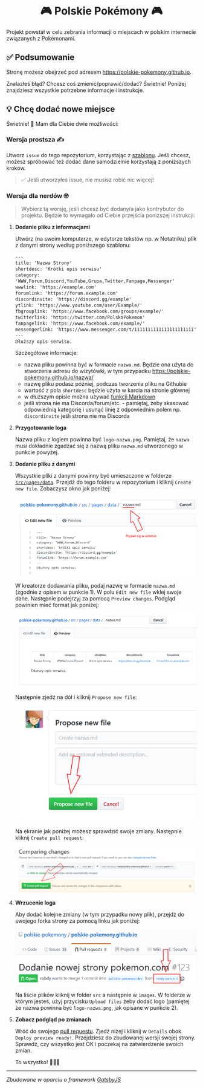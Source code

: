<h1 align="center">
  🎮 Polskie Pokémony 🎮
</h1>

Projekt powstał w celu zebrania informacji o miejscach w polskim internecie związanych z Pokémonami.

## ✅ Podsumowanie

Stronę możesz obejrzeć pod adresem https://polskie-pokemony.github.io.

Znalazłeś błąd? Chcesz coś zmienić/poprawić/dodać? Świetnie! Poniżej znajdziesz wszystkie potrzebne informacje i instrukcje.

## 💡 Chcę dodać nowe miejsce

Świetnie! 🎉 Mam dla Ciebie dwie możliwości:

### Wersja prostsza ✍️

Utworz `issue` do tego repozytorium, korzystając z [szablonu](https://github.com/polskie-pokemony/polskie-pokemony.github.io/issues/new?assignees=&labels=nowa-strona&template=dodanie-nowej-strony.md). Jeśli chcesz, możesz spróbować też dodać dane samodzielnie korzystają z poniższych kroków.

> ✅ Jeśli utworzyłeś issue, nie musisz robić nic więcej!

### Wersja dla nerdów 🤓

> Wybierz tą wersję, jeśli chcesz być dodany/a jako kontrybutor do projektu. Będzie to wymagało od Ciebie przejścia poniższej instrukcji:

1. **Dodanie pliku z informacjami**

    Utwórz (na swoim komputerze, w edytorze tekstów np. w Notatniku) plik z danymi strony według poniższego szablonu:

    ```
    ---
    title: 'Nazwa Strony'
    shortdesc: 'Krótki opis serwisu'
    category: 'WWW,Forum,Discord,YouTube,Grupa,Twitter,Fanpage,Messenger'
    wwwlink: 'https://example.com'
    forumlink: 'https://forum.example.com'
    discordinvite: 'https://discord.gg/example'
    ytlink: 'https://www.youtube.com/user/Example/'
    fbgrouplink: 'https://www.facebook.com/groups/example/'
    twitterlink: 'https://twitter.com/PolskaPokemon'
    fanpagelink: 'https://www.facebook.com/example/'
    messengerlink: 'https://www.messenger.com/t/1111111111111111111111'
    ---
    Dłuższy opis serwisu.
    ```

    Szczegółowe informacje:
    * nazwa pliku powinna być w formacie `nazwa.md`. Będzie ona użyta do stworzenia adresu do wizytówki, w tym przypadku https://polskie-pokemony.github.io/nazwa/
    * nazwę pliku podasz później, podczas tworzenia pliku na Githubie
    * wartość z pola `shortdesc` będzie użyta w karcia na stronie głównej
    * w dłuższym opisie można używać [funkcji Markdown](https://guides.github.com/features/mastering-markdown/)
    * jeśli strona nie ma Discorda/forum/etc. - pamiętaj, żeby skasować odpowiednią kategorię i usunąć linię z odpowiednim polem np. `discordinvite` jeśli strona nie ma Discorda

1.  **Przygotowanie loga**

    Nazwa pliku z logiem powinna być `logo-nazwa.png`. Pamiętaj, że `nazwa` musi dokładnie zgadzać się z nazwą pliku `nazwa.md` utworzonego w punkcie powyżej.

1.  **Dodanie pliku z danymi**

    Wszystkie pliki z danymi powinny być umieszczone w folderze [`src/pages/data`](src/pages/data). Przejdź do tego folderu w repozytorium i kliknij `Create new file`. Zobaczysz okno jak poniżej:

    ![Utworzenie pliku](src/images/readme/create-new-file.png)

    W kreatorze dodawania pliku, podaj nazwę w formacie `nazwa.md` (zgodnie z opisem w punkcie 1). W polu `Edit new file` wklej swoje dane. Następnie podejrzyj za pomocą `Preview changes`. Podgląd powinien mieć format jak poniżej:

    ![Podgląd pliku](src/images/readme/preview.png)

    Następnie zjedź na dół i kliknij `Propose new file`:

    ![Przycisk Propose new file](src/images/readme/propose-new-file.png)

    Na ekranie jak poniżej możesz sprawdzić swoje zmiany. Następnie kliknij `Create pull request`:

    ![Przycisk Create pull request](src/images/readme/create-pull-request.png)
    
1.  **Wrzucenie loga**

    Aby dodać kolejne zmiany (w tym przypadku nowy plik), przejdź do swojego forka strony za pomocą linku jak poniżej:
    
    ![Przejście do forka](src/images/readme/przejdz-do-forka.png)
    
    Na liście plików kliknij w folder `src` a następnie w `images`. W folderze w którym jesteś, użyj przycisku `Upload files` żeby dodać logo (pamiętej że nazwa powinna być `logo-nazwa.png`, jak opisane w punkcie 2).

1.  **Zobacz podgląd po zmianach**

    Wróć do swojego [pull requestu](pulls). Zjedź niżej i kliknij w `Details` obok `Deploy preview ready!`. Przejdziesz do zbudowanej wersji swojej strony. Sprawdź, czy wszystko jest OK i poczekaj na zatwierdzenie swoich zmian.
    
    To wszystko! 🎉🎉🎉

---

_Zbudowane w oparciu o framework [GatsbyJS](https://www.gatsbyjs.org)_
